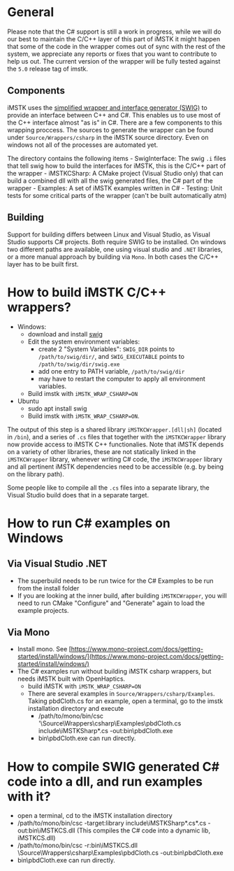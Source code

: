 # General 

Please note that the C# support is still a work in progress, while we will do our best to maintain the C/C++ layer of this part of iMSTK it might happen that some of the code in the wrapper comes out of sync with the rest of the system, we appreciate any reports or fixes that you want to contribute to help us out. The current version of the wrapper will be fully tested against the `5.0` release tag of imstk.

## Components

iMSTK uses the [simplified wrapper and interface generator (SWIG)](http://www.swig.org/) to provide an interface between C++ and C#. This enables us to use most of the C++ interface almost "as is" in C#. There are a few components to this wrapping proccess. The sources to generate the wrapper can be found under `Source/Wrappers/csharp` in the iMSTK source directory. Even on windows not all of the processes are automated yet.

The directory contains the following items 
    - SwigInterface: The swig `.i` files that tell swig how to build the interfaces for iMSTK, this is the C/C++ part of the wrapper
    - iMSTKCSharp: A CMake project (Visual Studio only) that can build a combined dll with all the swig generated files, the C# part of the wrapper
    - Examples: A set of iMSTK examples written in C#
    - Testing: Unit tests for some critical parts of the wrapper (can't be built automatically atm)

## Building

Support for building differs between Linux and Visual Studio, as Visual Studio supports C# projects. Both require SWIG to be installed. On windows two different paths are available, one using visual studio and `.NET` libraries, or a more manual approach by building via `Mono`. In both cases the C/C++ layer has to be built first.

# How to build iMSTK C/C++ wrappers?
- Windows:
    - download and install [swig](http://www.swig.org/download.html)
    - Edit the system environment variables:
        - create 2 "System Variables": `SWIG_DIR` points to `/path/to/swig/dir/`, and `SWIG_EXECUTABLE` points to `/path/to/swig/dir/swig.exe`
        - add one entry to PATH variable, `/path/to/swig/dir`
        - may have to restart the computer to apply all environment variables.
    - Build imstk with `iMSTK_WRAP_CSHARP=ON`
- Ubuntu
    - sudo apt install swig
    - Build imstk with `iMSTK_WRAP_CSHARP=ON`.

The output of this step is a shared library `iMSTKCWrapper.[dll|sh]` (located in `/bin`), and a series of `.cs` files that together with the `iMSTKCWrapper` library now provide access to iMSTK C++ functionalies. Note that iMSTK depends on a variety of other libraries, these are not statically linked in the `iMSTKCWrapper` library, whenever writing C# code, the `iMSTKCWrapper` library and all pertinent iMSTK dependencies need to be accessible (e.g. by being on the library path).

Some people like to compile all the `.cs` files into a separate library, the Visual Studio build does that in a separate target.

# How to run C# examples on Windows

## Via Visual Studio .NET
- The superbuild needs to be run twice for the C# Examples to be run from the install folder
- If you are looking at the inner build, after building `iMSTKCWrapper`, you will need to run CMake "Configure" and "Generate" again to load the example projects.

## Via Mono 
- Install mono. See [https://www.mono-project.com/docs/getting-started/install/windows/](https://www.mono-project.com/docs/getting-started/install/windows/)
- The C# examples run without building iMSTK csharp wrappers, but needs iMSTK built with OpenHaptics.
    - build iMSTK with `iMSTK_WRAP_CSHARP=ON`
    - There are several examples in `Source/Wrappers/csharp/Examples`. Taking pbdCloth.cs for an example, open a terminal, go to the imstk installation directory and execute 
        - /path/to/mono/bin/csc '<imstkSource>\Source\Wrappers\csharp\Examples\pbdCloth.cs include\iMSTKSharp\*.cs -out:bin\pbdCloth.exe
        - bin\pbdCloth.exe can run directly.
		
# How to compile SWIG generated C# code into a dll, and run examples with it?
- open a terminal, cd to the iMSTK installation directory
- /path/to/mono/bin/csc -target:library include\iMSTKSharp\*.cs\*.cs -out:bin\iMSTKCS.dll (This compiles the C# code into a dynamic lib, iMSTKCS.dll)
- /path/to/mono/bin/csc -r:bin\iMSTKCS.dll <imstkSource>\Source\Wrappers\csharp\Examples\pbdCloth.cs -out:bin\pbdCloth.exe
- bin\pbdCloth.exe can run directly.

